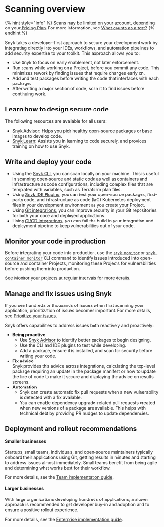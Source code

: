 # Scanning overview

{% hint style="info" %}
Scans may be limited on your account, depending on your[ Pricing Plan](../implement-snyk/enterprise-implementation-guide/trial-limitations.md). For more information, see [What counts as a test?](../working-with-snyk/what-counts-as-a-test.md)
{% endhint %}

Snyk takes a developer-first approach to secure your development work by integrating directly into your IDEs, workflows, and automation pipelines to add security expertise to your toolkit. This approach allows you to:

* Use Snyk to focus on early enablement, not later enforcement.
* Run scans while working on a Project, before you commit any code. This minimizes rework by finding issues that require changes early on.
* Add and test packages before writing the code that interfaces with each package.
* After writing a major section of code, scan it to find issues before continuing work.

## Learn how to design secure code

The following resources are available for all users:

* [Snyk Advisor](https://snyk.io/advisor): Helps you pick healthy open-source packages or base images to develop code.
* [Snyk Learn](https://learn.snyk.io/): Assists you in learning to code securely, and provides training on how to use Snyk.

## Write and deploy your code

* Using the [Snyk CLI](../snyk-cli/), you can scan locally on your machine. This is useful in scanning open-source and static code as well as containers and infrastructure as code configurations, including complex files that are templated with variables, such as Terraform plan files.
* Using [Snyk IDE Plugins](../scm-ide-and-ci-cd-integrations/snyk-ide-plugins-and-extensions/), you can test your open-source packages, first-party code, and infrastructure as code (IaC) Kubernetes deployment files in your development environment as you create your Project.
* Using [Git integrations](../scm-ide-and-ci-cd-integrations/snyk-scm-integrations/), you can improve security in your Git repositories for both your code and deployed applications.
* Using [CI/CD integrations](../scm-ide-and-ci-cd-integrations/snyk-ci-cd-integrations/), you can fail the build in your integration and deployment pipeline to keep vulnerabilities out of your code.

## Monitor your code in production

Before integrating your code into production, use the [`snyk monitor`](../snyk-cli/commands/monitor.md) or [`snyk container monitor`](../snyk-cli/commands/container-monitor.md) CLI command to identify issues introduced into open-source and container Projects, monitoring these Projects for vulnerabilities before pushing them into production.

See [Monitor your projects at regular intervals](../snyk-cli/scan-and-maintain-projects-using-the-cli/monitor-your-projects-at-regular-intervals.md) for more details.

## Manage and fix issues using Snyk

If you see hundreds or thousands of issues when first scanning your application, prioritization of issues becomes important. For more details, see [Prioritize your issues](../manage-risk/prioritize-issues-for-fixing/).

Snyk offers capabilities to address issues both reactively and proactively:

* **Being proactive**
  * Use [Snyk Advisor](https://snyk.io/advisor) to identify better packages to begin designing.
  * Use the CLI and IDE plugins to test while developing.
  * Add a package, ensure it is installed, and scan for security before writing your code.
* **Fix advice**\
  Snyk provides this advice across integrations, calculating the top-level package requiring an update in the package manifest or how to update the line of code to make it secure and displaying the advice on results screens.
* **Automation**
  * Snyk can create automatic fix pull requests when a new vulnerability is detected with a fix available.
  * You can enable dependency upgrade-related pull requests created when new versions of a package are available. This helps with technical debt by providing PR nudges to update dependencies.

## Deployment and rollout recommendations

#### Smaller businesses

Startups, small teams, individuals, and open-source maintainers typically onboard their applications using Git, getting results in minutes and starting to address issues almost immediately. Small teams benefit from being agile and determining what works best for their workflow. &#x20;

For more details, see the [Team implementation guide](../implement-snyk/team-implementation-guide/).

#### Larger businesses

With large organizations developing hundreds of applications, a slower approach is recommended to get developer buy-in and adoption and to ensure a positive rollout experience.

For more details, see the [Enterprise implementation guide](../implement-snyk/enterprise-implementation-guide/).
